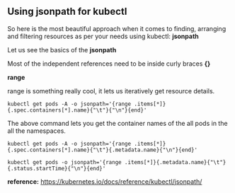 ## Using jsonpath for kubectl


So here is the most beautiful approach when it comes to finding, arranging and filtering resources as per your needs using kubectl: **jsonpath** 



Let us see the basics of the **jsonpath** 

Most of the independent references need to be inside curly braces **{}**

**range**

range is something really cool, it lets us iteratively get resource details.

```kubectl get pods -A -o jsonpath='{range .items[*]}{.spec.containers[*].name}{"\t"}{"\n"}{end}'```

The above command lets you get the container names of the all pods in the all the namespaces.




```kubectl get pods -A -o jsonpath='{range .items[*]}{.spec.containers[*].name}{"\t"}{.metadata.name}{"\n"}{end}'```


```kubectl get pods -o jsonpath='{range .items[*]}{.metadata.name}{"\t"}{.status.startTime}{"\n"}{end}'```




**reference:** https://kubernetes.io/docs/reference/kubectl/jsonpath/
